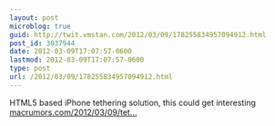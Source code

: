 ```yaml
---
layout: post
microblog: true
guid: http://twit.vmstan.com/2012/03/09/178255834957094912.html
post_id: 3037944
date: 2012-03-09T17:07:57-0600
lastmod: 2012-03-09T17:07:57-0600
type: post
url: /2012/03/09/178255834957094912.html
---
```

HTML5 based iPhone tethering solution, this could get interesting <a href="http://www.macrumors.com/2012/03/09/tether-launches-html5-based-iphone-tethering-solution/">macrumors.com/2012/03/09/tet…</a>
